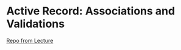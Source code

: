 # Active Record: Associations and Validations

[Repo from Lecture](https://github.com/alexandrebk/db-associations-and-validations
)
